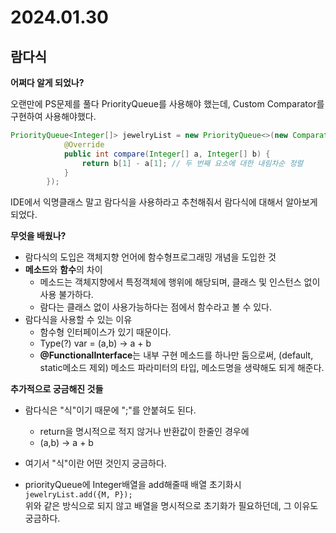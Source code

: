# 2024.01.30

## 람다식

**어쩌다 알게 되었나?**  

오랜만에 PS문제를 풀다 PriorityQueue를 사용해야 했는데, Custom Comparator를 구현하여 사용해야했다.
```Java
PriorityQueue<Integer[]> jewelryList = new PriorityQueue<>(new Comparator<Integer[]>() {
            @Override
            public int compare(Integer[] a, Integer[] b) {
                return b[1] - a[1]; // 두 번째 요소에 대한 내림차순 정렬
            }
        });
```

IDE에서 익명클래스 말고 람다식을 사용하라고 추천해줘서 람다식에 대해서 알아보게 되었다.

**무엇을 배웠나?**  
- 람다식의 도입은 객체지향 언어에 함수형프로그래밍 개념을 도입한 것
- **메소드**와 **함수**의 차이
  - 메소드는 객체지향에서 특정객체에 행위에 해당되며, 클래스 및 인스턴스 없이 사용 불가하다.
  - 람다는 클래스 없이 사용가능하다는 점에서 함수라고 볼 수 있다.
- 람다식을 사용할 수 있는 이유
  - 함수형 인터페이스가 있기 때문이다.
  - Type(?) var = (a,b) -> a + b
  - **@FunctionalInterface**는 내부 구현 메소드를 하나만 둠으로써, (default, static메소드 제외) 메소드 파라미터의 타입, 메소드명을 생략해도 되게 해준다.

**추가적으로 궁금해진 것들**
- 람다식은 "식"이기 때문에 ";"를 안붙혀도 된다.
  - return을 명시적으로 적지 않거나 반환값이 한줄인 경우에
  - (a,b) -> a + b
- 여기서 "식"이란 어떤 것인지 궁금하다.

- priorityQueue에 Integer배열을 add해줄때 배열 초기화시   
```jewelryList.add({M, P});```  
위와 같은 방식으로 되지 않고 배열을 명시적으로 초기화가 필요하던데, 그 이유도 궁금하다.